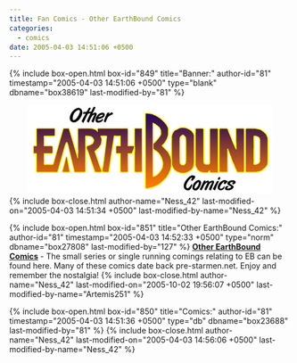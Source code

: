 ```yaml
---
title: Fan Comics - Other EarthBound Comics
categories:
  - comics
date: 2005-04-03 14:51:06 +0500
---
```

{% include box-open.html box-id="849" title="Banner:" author-id="81" timestamp="2005-04-03 14:51:06 +0500" type="blank" dbname="box38619" last-modified-by="81" %}
<center><img src="/comics/otherebcomics/otherebcomicsbanner.jpg" /></center>
{% include box-close.html author-name="Ness_42" last-modified-on="2005-04-03 14:51:34 +0500" last-modified-by-name="Ness_42" %}

{% include box-open.html box-id="851" title="Other EarthBound Comics:" author-id="81" timestamp="2005-04-03 14:52:33 +0500" type="norm" dbname="box27808" last-modified-by="127" %}
<b><u>Other EarthBound Comics</u></b> - The small series or single running comings relating to EB can be found here. Many of these comics date back pre-starmen.net. Enjoy and remember the nostalgia!
{% include box-close.html author-name="Ness_42" last-modified-on="2005-10-02 19:56:07 +0500" last-modified-by-name="Artemis251" %}

{% include box-open.html box-id="850" title="Comics:" author-id="81" timestamp="2005-04-03 14:51:36 +0500" type="db" dbname="box23688" last-modified-by="81" %}
<navigator search="`Content` NOT LIKE '/EarthBound%' AND `Content` NOT LIKE 'Sanctuary%' AND `Content` NOT LIKE 'EBZ%' AND `Content` NOT LIKE 'Koma Komics%' AND `Content` NOT LIKE 'ComicBound%' AND `Content` NOT LIKE 'A New Enemy%' AND `Content` NOT LIKE 'War Against Giygas%' AND `Content` NOT LIKE 'Flukomiqs%' AND `Content` NOT LIKE 'Ness%His Amazing Friends%'" section="author" /><displaytor mode="detailed" />
{% include box-close.html author-name="Ness_42" last-modified-on="2005-04-03 14:56:06 +0500" last-modified-by-name="Ness_42" %}
